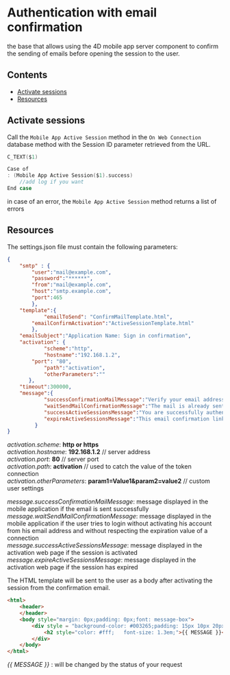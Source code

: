# Authentication with email confirmation

the base that allows using the 4D mobile app server component to confirm the sending of emails before opening the session to the user.

##  Contents ##
- [Activate sessions](#ActivateSessions)
- [Resources](#Resources)

## Activate sessions ##

Call the `Mobile App Active Session` method in the  `On Web Connection` database  method with the Session ID parameter retrieved from the URL.

```swift
C_TEXT($1)

Case of
: (Mobile App Active Session($1).success)
    //add log if you want
End case
```
in case of an error, the `Mobile App Active Session` method returns a list of errors

## Resources ##

The settings.json file must contain the following parameters:

```json
{
    "smtp" : {
        "user":"mail@example.com",
      	"password":"******",
      	"from":"mail@example.com",
      	"host":"smtp.example.com",
        "port":465
        },
    "template":{    
		    "emailToSend": "ConfirmMailTemplate.html",
      	"emailConfirmActivation":"ActiveSessionTemplate.html"
        },
  	"emailSubject":"Application Name: Sign in confirmation",
  	"activation": {
    		"scheme":"http",
    		"hostname":"192.168.1.2",
        "port": "80",
    		"path":"activation",
    		"otherParameters":""
  	   },
  	"timeout":300000,
  	"message":{
    		"successConfirmationMailMessage":"Verify your email address",
    		"waitSendMailConfirmationMessage":"The mail is already sent thank you to wait before sending again",
    		"successActiveSessionsMessage":"You are successfully authenticated",
    		"expireActiveSessionsMessage":"This email confirmation link has expired!"
	     }
}
```
*activation.scheme*: **http or https** \
*activation.hostname*: **192.168.1.2** // server address \
*activation.port*: **80** // server port \
*activation.path*: **activation** // used to catch the value of the token connection \
*activation.otherParameters*: **param1=Value1&param2=value2** // custom user settings

*message.successConfirmationMailMessage*: message displayed in the mobile application if the email is sent successfully \
*message.waitSendMailConfirmationMessage*: message displayed in the mobile application if the user tries to login without activating his account from his email address and without respecting the expiration value of a connection \
*message.successActiveSessionsMessage*: message displayed in the activation web page if the session is activated \
*message.expireActiveSessionsMessage*: message displayed in the activation web page if the session has expired

The HTML template will be sent to the user as a body after activating the session from the confirmation email.

```html
<html>
    <header>
    </header>
    <body style="margin: 0px;padding: 0px;font: message-box">
        <div style = "background-color: #003265;padding: 15px 10px 20px 20px;margin: 0px;">
            <h2 style="color: #fff;   font-size: 1.3em;">{{ MESSAGE }}</h2>
        </div>
    </body>
</html>
```
*{{ MESSAGE }}* : will be changed by the status of your request

